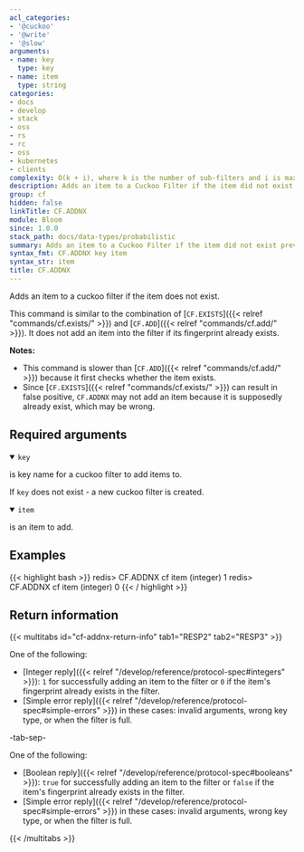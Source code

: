 ```yaml
---
acl_categories:
- '@cuckoo'
- '@write'
- '@slow'
arguments:
- name: key
  type: key
- name: item
  type: string
categories:
- docs
- develop
- stack
- oss
- rs
- rc
- oss
- kubernetes
- clients
complexity: O(k + i), where k is the number of sub-filters and i is maxIterations
description: Adds an item to a Cuckoo Filter if the item did not exist previously.
group: cf
hidden: false
linkTitle: CF.ADDNX
module: Bloom
since: 1.0.0
stack_path: docs/data-types/probabilistic
summary: Adds an item to a Cuckoo Filter if the item did not exist previously.
syntax_fmt: CF.ADDNX key item
syntax_str: item
title: CF.ADDNX
---
```

Adds an item to a cuckoo filter if the item does not exist.

This command is similar to the combination of [`CF.EXISTS`]({{< relref "commands/cf.exists/" >}}) and [`CF.ADD`]({{< relref "commands/cf.add/" >}}). It does not add an item into the filter if its fingerprint already exists.

<note><b>Notes:</b>

- This command is slower than [`CF.ADD`]({{< relref "commands/cf.add/" >}}) because it first checks whether the item exists.
- Since [`CF.EXISTS`]({{< relref "commands/cf.exists/" >}}) can result in false positive, `CF.ADDNX` may not add an item because it is supposedly already exist, which may be wrong.

</note>

## Required arguments

<details open><summary><code>key</code></summary>

is key name for a cuckoo filter to add items to.

If `key` does not exist - a new cuckoo filter is created.
</details>

<details open><summary><code>item</code></summary>

is an item to add.
</details>

## Examples

{{< highlight bash >}}
redis> CF.ADDNX cf item
(integer) 1
redis> CF.ADDNX cf item
(integer) 0
{{< / highlight >}}

## Return information

{{< multitabs id="cf-addnx-return-info" 
    tab1="RESP2" 
    tab2="RESP3" >}}

One of the following:
* [Integer reply]({{< relref "/develop/reference/protocol-spec#integers" >}}): `1` for successfully adding an item to the filter or `0` if the item's fingerprint already exists in the filter.
* [Simple error reply]({{< relref "/develop/reference/protocol-spec#simple-errors" >}}) in these cases: invalid arguments, wrong key type, or when the filter is full.

-tab-sep-

One of the following:
* [Boolean reply]({{< relref "/develop/reference/protocol-spec#booleans" >}}): `true` for successfully adding an item to the filter or `false` if the item's fingerprint already exists in the filter.
* [Simple error reply]({{< relref "/develop/reference/protocol-spec#simple-errors" >}}) in these cases: invalid arguments, wrong key type, or when the filter is full.

{{< /multitabs >}}
